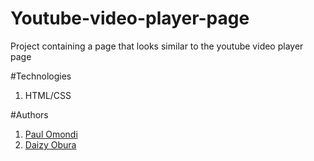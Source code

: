 # Youtube-video-player-page
Project containing a page that looks similar to the youtube video player page

#Technologies
1. HTML/CSS

#Authors
1. [Paul Omondi](https://github.com/paulo-techie)
2. [Daizy Obura](https://github.com/dxania)